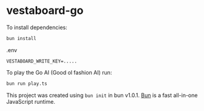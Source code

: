 # vestaboard-go

To install dependencies:

```bash
bun install
```

.env

```
VESTABOARD_WRITE_KEY=.....
```

To play the Go AI (Good ol fashion AI) run:

```bash
bun run play.ts
```

This project was created using `bun init` in bun v1.0.1. [Bun](https://bun.sh) is a fast all-in-one JavaScript runtime.


